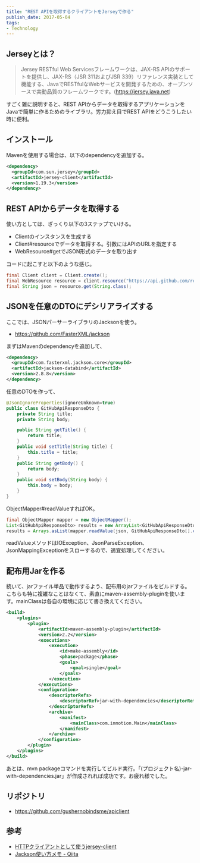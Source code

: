 ```yaml
---
title: "REST APIを取得するクライアントをJerseyで作る"
publish_date: 2017-05-04
tags:
- Technology
---
```


## Jerseyとは？
> Jersey RESTful Web Servicesフレームワークは、JAX-RS APIのサポートを提供し、JAX-RS（JSR 311およびJSR 339）リファレンス実装として機能する、JavaでRESTfulなWebサービスを開発するための、オープンソースで実動品質のフレームワークです。(https://jersey.java.net)

すごく雑に説明すると、REST APIからデータを取得するアプリケーションをJavaで簡単に作るためのライブラリ。労力抑え目でREST APIをどうこうしたい時に便利。

## インストール
Mavenを使用する場合は、以下のdependencyを追加する。

```xml
<dependency>
  <groupId>com.sun.jersey</groupId>
  <artifactId>jersey-client</artifactId>
  <version>1.19.3</version>
</dependency>
```

## REST APIからデータを取得する
使い方としては、ざっくり以下の3ステップでいける。

* Clientのインスタンスを生成する
* Client#resourceでデータを取得する。引数にはAPIのURLを指定する
* WebResource#getでJSON形式のデータを取り出す

コードに起こすと以下のような感じ。

```java
final Client client = Client.create();
final WebResource resource = client.resource("https://api.github.com/repos/spring-projects/spring-boot/issues");
final String json = resource.get(String.class);
```

## JSONを任意のDTOにデシリアライズする
ここでは、JSONパーサーライブラリのJacksonを使う。  

- https://github.com/FasterXML/jackson

まずはMavenのdependencyを追加して、

```xml
<dependency>
  <groupId>com.fasterxml.jackson.core</groupId>
  <artifactId>jackson-databind</artifactId>
  <version>2.8.8</version>
</dependency>
```

任意のDTOを作って、

```java
@JsonIgnoreProperties(ignoreUnknown=true)
public class GitHubApiResponseDto {
    private String title;
    private String body;

    public String getTitle() {
        return title;
    }
    public void setTitle(String title) {
        this.title = title;
    }
    public String getBody() {
        return body;
    }
    public void setBody(String body) {
        this.body = body;
    }
}
```

ObjectMapper#readValueすればOK。

```java
final ObjectMapper mapper = new ObjectMapper();
List<GitHubApiResponseDto> results = new ArrayList<GitHubApiResponseDto>();
results = Arrays.asList(mapper.readValue(json, GitHubApiResponseDto[].class));
```

readValueメソッドはIOException、JsonParseException、JsonMappingExceptionをスローするので、適宜処理してください。

## 配布用Jarを作る
続いて、jarファイル単品で動作するよう、配布用のjarファイルをビルドする。  
こちらも特に複雑なことはなくて、素直にmaven-assembly-pluginを使います。mainClassは各自の環境に応じて書き換えてください。

```xml
<build>
    <plugins>
        <plugin>
            <artifactId>maven-assembly-plugin</artifactId>
            <version>2.2</version>
            <executions>
                <execution>
                    <id>make-assembly</id>
                    <phase>package</phase>
                    <goals>
                        <goal>single</goal>
                    </goals>
                </execution>
            </executions>
            <configuration>
                <descriptorRefs>
                    <descriptorRef>jar-with-dependencies</descriptorRef>
                </descriptorRefs>
                <archive>
                    <manifest>
                        <mainClass>com.inmotion.Main</mainClass>
                    </manifest>
                </archive>
            </configuration>
        </plugin>
    </plugins>
</build>
```

あとは、mvn packageコマンドを実行してビルド実行。「(プロジェクト名)-jar-with-dependencies.jar」が作成されれば成功です。お疲れ様でした。

## リポジトリ
- https://github.com/gushernobindsme/apiclient

## 参考
- [HTTPクライアントとして使うjersey-client](https://www.akirakoyasu.net/2012/02/05/jerey-client-useful-http-client/)
- [Jackson使い方メモ - Qiita](https://qiita.com/opengl-8080/items/b613b9b3bc5d796c840c)